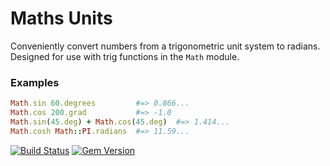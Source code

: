 # Maths Units

Conveniently convert numbers from a trigonometric unit system
to radians.  Designed for use with trig functions in the `Math`
module.

### Examples

~~~ruby
Math.sin 60.degrees         #=> 0.866...
Math.cos 200.grad           #=> -1.0
Math.sin(45.deg) + Math.cos(45.deg)  #=> 1.414...
Math.cosh Math::PI.radians  #=> 11.59...
~~~

[![Build Status](https://secure.travis-ci.org/phluid61/maths-units.png)](http://travis-ci.org/phluid61/maths-units)
[![Gem Version](https://badge.fury.io/rb/maths-units.png)](http://badge.fury.io/rb/maths-units)

